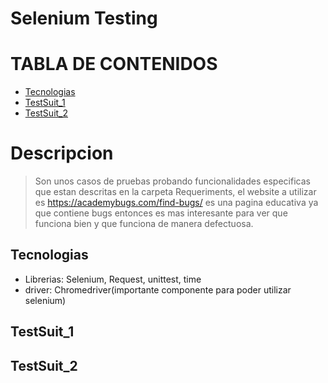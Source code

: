 # Selenium Testing
# TABLA DE CONTENIDOS
- [Tecnologias](#tecnologias)
- [TestSuit_1](#testsuit_1)
- [TestSuit_2](#testsuit_2)
  
    
   
 


# Descripcion

> Son unos casos de pruebas probando funcionalidades especificas que estan descritas en la carpeta Requeriments, el website a utilizar es https://academybugs.com/find-bugs/ es una pagina educativa ya que contiene bugs entonces es mas interesante para ver que funciona bien y que funciona de manera defectuosa.<!-- toc -->

## Tecnologias
* Librerias: Selenium, Request, unittest, time
* driver: Chromedriver(importante componente para poder utilizar selenium)

## TestSuit_1




## TestSuit_2






